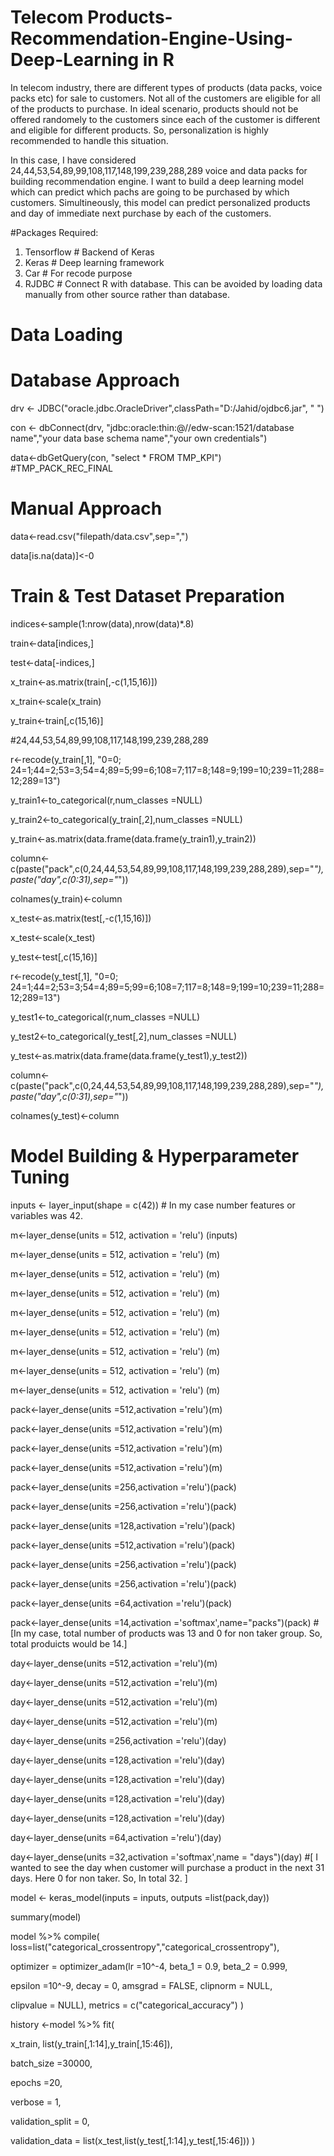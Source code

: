 # Telecom Products-Recommendation-Engine-Using-Deep-Learning in R

In telecom industry, there are different types of products (data packs, voice packs etc) for sale to customers. Not all of the customers are eligible for all of the products to purchase. In ideal scenario, products should not be offered randomely to the customers since each of the customer is different and eligible for different products. So, personalization is highly recommended to handle this situation. 

In this case, I have considered 24,44,53,54,89,99,108,117,148,199,239,288,289 voice and data packs for building recommendation engine.
I want to build a deep learning model which can predict which pachs are going to be purchased by which customers. Simultineously, this model can predict personalized products and day of immediate next purchase by each of the customers. 

#Packages Required:
1. Tensorflow # Backend of Keras
2. Keras # Deep learning framework
3. Car # For recode purpose
4. RJDBC # Connect R with database. This can be avoided by loading data manually from other source rather than database.

# Data Loading
# Database Approach
drv <- JDBC("oracle.jdbc.OracleDriver",classPath="D:/Jahid/ojdbc6.jar", " ")

con <- dbConnect(drv, "jdbc:oracle:thin:@//edw-scan:1521/database name","your data base schema name","your own credentials")

data<-dbGetQuery(con, "select * FROM TMP_KPI") #TMP_PACK_REC_FINAL

# Manual Approach
data<-read.csv("filepath/data.csv",sep=",")

data[is.na(data)]<-0

# Train & Test Dataset Preparation

indices<-sample(1:nrow(data),nrow(data)*.8)

train<-data[indices,]

test<-data[-indices,]

x_train<-as.matrix(train[,-c(1,15,16)])

x_train<-scale(x_train)

y_train<-train[,c(15,16)]

#24,44,53,54,89,99,108,117,148,199,239,288,289

r<-recode(y_train[,1], "0=0; 24=1;44=2;53=3;54=4;89=5;99=6;108=7;117=8;148=9;199=10;239=11;288=12;289=13")

y_train1<-to_categorical(r,num_classes =NULL)

y_train2<-to_categorical(y_train[,2],num_classes =NULL)

y_train<-as.matrix(data.frame(data.frame(y_train1),y_train2))

column<-c(paste("pack",c(0,24,44,53,54,89,99,108,117,148,199,239,288,289),sep="_"),paste("day",c(0:31),sep="_"))

colnames(y_train)<-column


x_test<-as.matrix(test[,-c(1,15,16)])

x_test<-scale(x_test)

y_test<-test[,c(15,16)]



r<-recode(y_test[,1], "0=0; 24=1;44=2;53=3;54=4;89=5;99=6;108=7;117=8;148=9;199=10;239=11;288=12;289=13")

y_test1<-to_categorical(r,num_classes =NULL)

y_test2<-to_categorical(y_test[,2],num_classes =NULL)

y_test<-as.matrix(data.frame(data.frame(y_test1),y_test2))

column<-c(paste("pack",c(0,24,44,53,54,89,99,108,117,148,199,239,288,289),sep="_"),paste("day",c(0:31),sep="_"))

colnames(y_test)<-column


# Model Building & Hyperparameter Tuning

inputs <- layer_input(shape = c(42)) # In my case number features or variables was 42. 

m<-layer_dense(units = 512, activation = 'relu') (inputs)

m<-layer_dense(units = 512, activation = 'relu') (m)

m<-layer_dense(units = 512, activation = 'relu') (m)

m<-layer_dense(units = 512, activation = 'relu') (m)

m<-layer_dense(units = 512, activation = 'relu') (m)

m<-layer_dense(units = 512, activation = 'relu') (m)

m<-layer_dense(units = 512, activation = 'relu') (m)

m<-layer_dense(units = 512, activation = 'relu') (m)

m<-layer_dense(units = 512, activation = 'relu') (m)

pack<-layer_dense(units =512,activation ='relu')(m)

pack<-layer_dense(units =512,activation ='relu')(m)

pack<-layer_dense(units =512,activation ='relu')(m)

pack<-layer_dense(units =512,activation ='relu')(m)



pack<-layer_dense(units =256,activation ='relu')(pack)

pack<-layer_dense(units =256,activation ='relu')(pack)

pack<-layer_dense(units =128,activation ='relu')(pack)

pack<-layer_dense(units =512,activation ='relu')(pack)

pack<-layer_dense(units =256,activation ='relu')(pack)

pack<-layer_dense(units =256,activation ='relu')(pack)

pack<-layer_dense(units =64,activation ='relu')(pack)

pack<-layer_dense(units =14,activation ='softmax',name="packs")(pack) # [In my case, total number of products was 13 and 0 for non taker                                                                         group. So, total produicts would be 14.]



day<-layer_dense(units =512,activation ='relu')(m)

day<-layer_dense(units =512,activation ='relu')(m)

day<-layer_dense(units =512,activation ='relu')(m)

day<-layer_dense(units =512,activation ='relu')(m)

day<-layer_dense(units =256,activation ='relu')(day)

day<-layer_dense(units =128,activation ='relu')(day)

day<-layer_dense(units =128,activation ='relu')(day)

day<-layer_dense(units =128,activation ='relu')(day)

day<-layer_dense(units =128,activation ='relu')(day)

day<-layer_dense(units =64,activation ='relu')(day)

day<-layer_dense(units =32,activation ='softmax',name = "days")(day) #[ I wanted to see the day when customer will purchase a product in                                                                         the next 31 days. Here 0 for non taker. So, In total 32. ]


model <- keras_model(inputs = inputs, outputs =list(pack,day))

summary(model)

model %>% compile(
  loss=list("categorical_crossentropy","categorical_crossentropy"),
  
  optimizer = optimizer_adam(lr =10^-4, beta_1 = 0.9, beta_2 = 0.999,
  
  epsilon =10^-9, decay = 0, amsgrad = FALSE, clipnorm = NULL,
                             
 clipvalue = NULL),  metrics = c("categorical_accuracy")
)




history <-model %>% fit(

  x_train, list(y_train[,1:14],y_train[,15:46]),
  
  batch_size =30000,
  
  epochs =20,
  
  verbose = 1,
  
  validation_split = 0,
  
  validation_data = list(x_test,list(y_test[,1:14],y_test[,15:46]))
)
